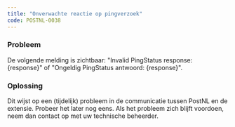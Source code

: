 ```yaml
---
title: "Onverwachte reactie op pingverzoek"
code: POSTNL-0038
---
```


<div class="columnLayout single" data-layout="single">
<div class="cell normal" data-type="normal">
<div class="innerCell">
<p><h3>Probleem</h3></p><p>De volgende melding is zichtbaar: "Invalid PingStatus response: {response}" of "Ongeldig PingStatus antwoord: {response}".</p><p><h3>Oplossing</h3></p><p>Dit wijst op een (tijdelijk) probleem in de communicatie tussen PostNL en de extensie. Probeer het later nog eens. Als het probleem zich blijft voordoen, neem dan contact op met uw technische beheerder.</p></div>
</div>
</div>
